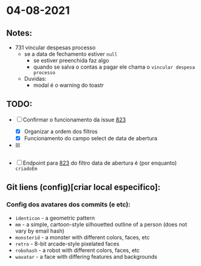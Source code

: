 # 04-08-2021

## Notes:

- 731 vincular despesas processo
  - se a data de fechamento estiver `null` 
    - se estiver preenchida faz algo
    - quando se salva o contas a pagar ele chama o `vincular despesa processo`
  - Duvidas:
    - modal é o warning do toastr


## TODO:

* [ ] Confirmar o funcionamento da issue [823](http://git.haidar.com.br/engineers/archimedes/issues/823)
  * [x] Organizar a ordem dos filtros
  * [x] Funcionamento do campo select de data de abertura
* [x] ~~~Falar com a Agda sobre se esta pronto o endpoint do filtro de `dataAbertura` em invoice (e aproveitar para ver se as meninas testaram o sistema, falta a Angélica)~~~
* [ ] Endpoint para [823](http://git.haidar.com.br/engineers/archimedes/issues/823) do filtro data de abertura é (por enquanto) `criadoEm`





## Git liens (config)[criar local especifico]:

### Config dos avatares dos commits (e etc):
- `identicon` - a geometric pattern
- `mm` - a simple, cartoon-style silhouetted outline of a person (does not vary by email hash)
- `monsterid` - a monster with different colors, faces, etc
- `retro` - 8-bit arcade-style pixelated faces
- `robohash` - a robot with different colors, faces, etc
- `wavatar` - a face with differing features and backgrounds

